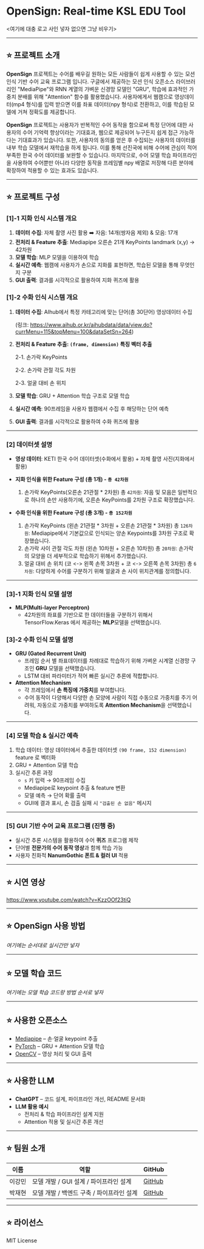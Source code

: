 # OpenSign: Real-time KSL EDU Tool

<여기에 대충 로고 사인 넣자 없으면 그냥 비우기>

---

## :star: 프로젝트 소개

**OpenSign** 프로젝트는 수어를 배우길 원하는 모든 사람들이 쉽게 사용할 수 있는 모션인식 기반 수어 교육 프로그램 입니다.
구글에서 제공하는 모션 인식 오픈소스 라이브러리인 "MediaPipe"와 RNN 계열의 가벼운 신경망 모델인 "GRU", 학습에 효과적인 가중치 분배를 위해 "Attention" 함수를 활용했습니다.
사용자에게서 웹캠으로 영상데이터(mp4 형식)를 입력 받으면 이를 좌표 데이터(npy 형식)로 전환하고, 이를 학습된 모델에 거쳐 정확도를 제공합니다. 

**OpenSign** 프로젝트는 사용자가 반복적인 수어 동작을 함으로써 특정 단어에 대한 사용자의 수어 기억력 향상이라는 기대효과, 웹으로 제공되어 누구든지 쉽게 접근 가능하다는 기대효과가 있습니다. 
또한, 사용자의 동의를 얻은 후 수집되는 사용자의 데이터를 내부 학습 모델에서 재학습을 하게 됩니다. 이를 통해 선진국에 비해 수어에 관심이 적어 부족한 한국 수어 데이터를 보완할 수 있습니다. 
마지막으로, 수어 모델 학습 파이프라인을 사용하여 수어뿐만 아니라 다양한 동작을 프레임별 npy 배열로 저장해 다른 분야에 확장하여 적용할 수 있는 효과도 있습니다.

---

## :star: 프로젝트 구성



### [1]-1 지화 인식 시스템 개요
1. **데이터 수집**: 자체 촬영 사진 활용 ➡️ 자음: 14개(쌍자음 제외) & 모음: 17개
2. **전처리 & Feature 추출**: Mediapipe 오른손 21개 KeyPoints landmark (x,y) -> 42차원
3. **모델 학습**: MLP 모델을 이용하여 학습
4. **실시간 예측**: 웹캠에 사용자가 손으로 지화를 표현하면, 학습된 모델을 통해 무엇인지 구분
5. **GUI 출력**: 결과를 시각적으로 활용하여 지화 퀴즈에 활용

### [1]-2 수화 인식 시스템 개요
1. **데이터 수집**: AIhub에서 특정 카테고리에 맞는 단어(총 30단어) 영상데이터 수집


     (링크: https://www.aihub.or.kr/aihubdata/data/view.do?currMenu=115&topMenu=100&dataSetSn=264)


2. **전처리 & Feature 추출: `(frame, dimension)` 특징 벡터 추출**


   2-1. 손가락 KeyPoints


   2-2. 손가락 관절 각도 차원


   2-3. 얼굴 대비 손 위치



5. **모델 학습**: GRU + Attention 학습 구조로 모델 학습
6. **실시간 예측**: 90프레임을 사용자 웹캠에서 수집 후 해당하는 단어 예측
7. **GUI 출력**: 결과를 시각적으로 활용하여 수화 퀴즈에 활용

---

### [2] 데이터셋 설명

- **영상 데이터**: KETI 한국 수어 데이터셋(수화에서 활용) + 자체 촬영 사진(지화에서 활용)
- **지화 인식을 위한 Feature 구성 (총 1개) - `총 42차원`**
   1. 손가락 KeyPoints(오른손 21관절 * 2차원) 총 `42차원`: 자음 및 모음은 일반적으로 하나의 손만 사용하기에, 오른손 KeyPoints를 2차원 구조로 확장했습니다.
- **수화 인식을 위한 Feature 구성 (총 3개) - `총 152차원`**

   1. 손가락 KeyPoints (왼손 21관절 * 3차원 + 오른손 21관절 * 3차원) 총 `126차원`: Mediapipe에서 기본값으로 인식되는 양손 Keypoints를 3차원 구조로 확장했습니다.
   2. 손가락 사이 관절 각도 차원 (왼손 10차원 + 오른손 10차원) 총 `20차원`: 손가락의 모양을 더 세부적으로 학습하기 위해서 추가했습니다.
   3. 얼굴 대비 손 위치 (코 <-> 왼쪽 손목 3차원 + 코 <-> 오른쪽 손목 3차원) 총 `6차원`: 다양하게 수어를 구분하기 위해 얼굴과 손 사이 위치관계를 정의합니다.
---

### [3]-1 지화 인식 모델 설명
- **MLP(Multi-layer Perceptron)**
  - 42차원의 좌표를 기반으로 한 데이터들을 구분하기 위해서 TensorFlow.Keras 에서 제공하는 **MLP**모델을 선택했습니다. 

### [3]-2 수화 인식 모델 설명
- **GRU (Gated Recurrent Unit)**  
  - 프레임 순서 별 좌표데이터를 차례대로 학습하기 위해 가벼운 시계열 신경망 구조인 **GRU** 모델을 선택했습니다.
  - LSTM 대비 파라미터가 적어 빠른 실시간 추론에 적합합니다.
- **Attention Mechanism**  
  - 각 프레임에서 **손 특징에 가중치**를 부여합니다.
  - 수어 동작이 다양해서 다양한 손 모양에 사람이 직접 수동으로 가중치를 주기 어려워, 자동으로 가중치를 부여하도록 **Attention Mechanism**을 선택했습니다.

---

### [4] 모델 학습 & 실시간 예측

1. 학습 데이터: 영상 데이터에서 추출한 데이터셋 `(90 frame, 152 dimension)` feature 로 벡터화
2. GRU + Attention 모델 학습  
3. 실시간 추론 과정
   - `s` 키 입력 → 90프레임 수집  
   - Mediapipe로 keypoint 추출 & feature 변환  
   - 모델 예측 → 단어 확률 출력  
   - GUI에 결과 표시, 손 검출 실패 시 `"검출된 손 없음"` 메시지

---

### [5] GUI 기반 수어 교육 프로그램 (진행 중)

- 실시간 추론 시스템을 활용하여 수어 **퀴즈** 프로그램 제작 
- 단어별 **전문가의 수어 동작 영상**과 함께 학습 가능  
- 사용자 친화적 **NanumGothic 폰트 & 컬러 UI** 적용

---

## :star: 시연 영상

https://www.youtube.com/watch?v=KzzOOf23tiQ

---

## :star: OpenSign 사용 방법

<h6> 여기에는 순서대로 실시간만 넣자


---

## :star: 모델 학습 코드


<h6>여기에는 모델 학습 코드랑 방법 순서로 넣자


---

## :star: 사용한 오픈소스

- [Mediapipe](https://github.com/google/mediapipe) – 손·얼굴 keypoint 추출
- [PyTorch](https://pytorch.org/) – GRU + Attention 모델 학습
- [OpenCV](https://opencv.org/) – 영상 처리 및 GUI 출력

---

## :star: 사용한 LLM

- **ChatGPT** – 코드 설계, 파이프라인 개선, README 문서화
- **LLM 활용 예시**  
  - 전처리 & 학습 파이프라인 설계 지원  
  - Attention 적용 및 실시간 추론 개선

---

## :star: 팀원 소개

| 이름       | 역할                  | GitHub |
|-----------|---------------------|----------------|
| 이강민     | 모델 개발 / GUI 설계 / 파이프라인 설계 | [GitHub](https://github.com/username) |
| 박재현     | 모델 개발 / 백엔드 구축 / 파이프라인 설계 | [GitHub](https://github.com/username) |

---

## :star: 라이선스

MIT License
